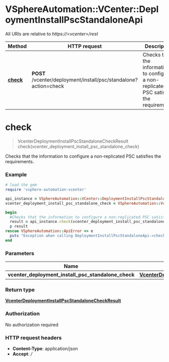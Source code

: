 # VSphereAutomation::VCenter::DeploymentInstallPscStandaloneApi

All URIs are relative to *https://&lt;vcenter&gt;/rest*

Method | HTTP request | Description
------------- | ------------- | -------------
[**check**](DeploymentInstallPscStandaloneApi.md#check) | **POST** /vcenter/deployment/install/psc/standalone?action&#x3D;check | Checks that the information to configure a non-replicated PSC satisfies the requirements.


# **check**
> VcenterDeploymentInstallPscStandaloneCheckResult check(vcenter_deployment_install_psc_standalone_check)

Checks that the information to configure a non-replicated PSC satisfies the requirements.

### Example
```ruby
# load the gem
require 'vsphere-automation-vcenter'

api_instance = VSphereAutomation::VCenter::DeploymentInstallPscStandaloneApi.new
vcenter_deployment_install_psc_standalone_check = VSphereAutomation::VcenterDeploymentInstallPscStandaloneCheck.new # VcenterDeploymentInstallPscStandaloneCheck | 

begin
  #Checks that the information to configure a non-replicated PSC satisfies the requirements.
  result = api_instance.check(vcenter_deployment_install_psc_standalone_check)
  p result
rescue VSphereAutomation::ApiError => e
  puts "Exception when calling DeploymentInstallPscStandaloneApi->check: #{e}"
end
```

### Parameters

Name | Type | Description  | Notes
------------- | ------------- | ------------- | -------------
 **vcenter_deployment_install_psc_standalone_check** | [**VcenterDeploymentInstallPscStandaloneCheck**](VcenterDeploymentInstallPscStandaloneCheck.md)|  | 

### Return type

[**VcenterDeploymentInstallPscStandaloneCheckResult**](VcenterDeploymentInstallPscStandaloneCheckResult.md)

### Authorization

No authorization required

### HTTP request headers

 - **Content-Type**: application/json
 - **Accept**: */*



